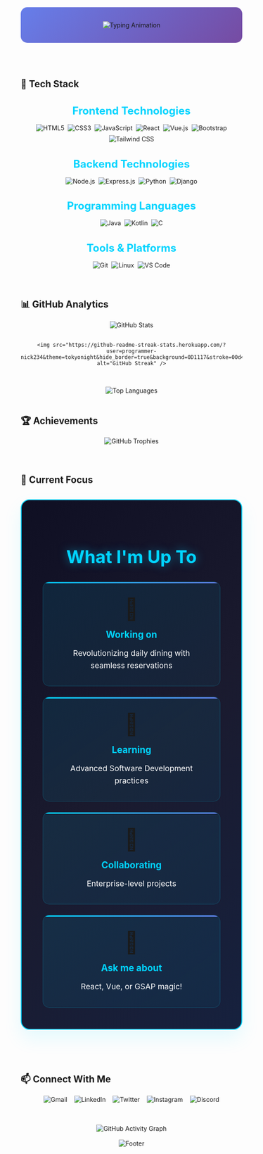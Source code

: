 <div align="center">
  <!-- Modern gradient header with animated typing -->
  <div style="background: linear-gradient(135deg, #667eea 0%, #764ba2 100%); padding: 2rem; border-radius: 15px; margin-bottom: 2rem;">
    <img src="https://readme-typing-svg.vercel.app/?lines=Hello,+I'm+NIKHIL+BAJANTRI!;Full+Stack+Developer;Passionate+about+creating+amazing+web+experiences&center=true&width=600&height=60&color=ffffff&size=28&font=Fira%20Code" alt="Typing Animation" />
  </div>
</div>



<!-- Modern section divider -->
<div align="center">
  <img src="https://user-images.githubusercontent.com/74038190/212284100-561aa473-3905-4a80-b561-0d28506553ee.gif" width="600" height="3" alt="Divider" />
</div>

<br>

## 🚀 Tech Stack

<!-- Modern tech stack with gradient backgrounds -->
<div align="center">
  <h3 style="color: #00d4ff; font-size: 1.5rem; margin-bottom: 1rem;">Frontend Technologies</h3>
  <div style="display: flex; flex-wrap: wrap; justify-content: center; gap: 0.5rem; margin-bottom: 2rem;">
    <img src="https://img.shields.io/badge/HTML5-E34F26?style=for-the-badge&logo=html5&logoColor=white" alt="HTML5" />
    <img src="https://img.shields.io/badge/CSS3-1572B6?style=for-the-badge&logo=css3&logoColor=white" alt="CSS3" />
    <img src="https://img.shields.io/badge/JavaScript-F7DF1E?style=for-the-badge&logo=javascript&logoColor=black" alt="JavaScript" />
    <img src="https://img.shields.io/badge/React-20232A?style=for-the-badge&logo=react&logoColor=61DAFB" alt="React" />
    <img src="https://img.shields.io/badge/Vue.js-35495E?style=for-the-badge&logo=vue.js&logoColor=4FC08D" alt="Vue.js" />
    <img src="https://img.shields.io/badge/Bootstrap-563D7C?style=for-the-badge&logo=bootstrap&logoColor=white" alt="Bootstrap" />
    <img src="https://img.shields.io/badge/Tailwind_CSS-38B2AC?style=for-the-badge&logo=tailwind-css&logoColor=white" alt="Tailwind CSS" />
  </div>

  <h3 style="color: #00d4ff; font-size: 1.5rem; margin-bottom: 1rem;">Backend Technologies</h3>
  <div style="display: flex; flex-wrap: wrap; justify-content: center; gap: 0.5rem; margin-bottom: 2rem;">
    <img src="https://img.shields.io/badge/Node.js-43853D?style=for-the-badge&logo=node.js&logoColor=white" alt="Node.js" />
    <img src="https://img.shields.io/badge/Express.js-404D59?style=for-the-badge&logo=express&logoColor=white" alt="Express.js" />
    <img src="https://img.shields.io/badge/Python-3776AB?style=for-the-badge&logo=python&logoColor=white" alt="Python" />
    <img src="https://img.shields.io/badge/Django-092E20?style=for-the-badge&logo=django&logoColor=white" alt="Django" />
  </div>

  <h3 style="color: #00d4ff; font-size: 1.5rem; margin-bottom: 1rem;">Programming Languages</h3>
  <div style="display: flex; flex-wrap: wrap; justify-content: center; gap: 0.5rem; margin-bottom: 2rem;">
    <img src="https://img.shields.io/badge/Java-ED8B00?style=for-the-badge&logo=openjdk&logoColor=white" alt="Java" />
    <img src="https://img.shields.io/badge/Kotlin-0095D5?style=for-the-badge&logo=kotlin&logoColor=white" alt="Kotlin" />
    <img src="https://img.shields.io/badge/C-00599C?style=for-the-badge&logo=c&logoColor=white" alt="C" />
  </div>

  <h3 style="color: #00d4ff; font-size: 1.5rem; margin-bottom: 1rem;">Tools & Platforms</h3>
  <div style="display: flex; flex-wrap: wrap; justify-content: center; gap: 0.5rem;">
    <img src="https://img.shields.io/badge/Git-F05032?style=for-the-badge&logo=git&logoColor=white" alt="Git" />
    <img src="https://img.shields.io/badge/Linux-FCC624?style=for-the-badge&logo=linux&logoColor=black" alt="Linux" />
    <img src="https://img.shields.io/badge/VS_Code-007ACC?style=for-the-badge&logo=visual-studio-code&logoColor=white" alt="VS Code" />
  </div>
</div>

<br>

<!-- Modern section divider -->
<div align="center">
  <img src="https://user-images.githubusercontent.com/74038190/212284100-561aa473-3905-4a80-b561-0d28506553ee.gif" width="600" height="3" alt="Divider" />
</div>

<br>

## 📊 GitHub Analytics

<!-- Optimized GitHub stats with modern theme -->
<div align="center">
  <div style="display: flex; flex-wrap: wrap; justify-content: center; gap: 1rem; margin-bottom: 2rem;">
    <img src="https://github-readme-stats.vercel.app/api?username=programmer-nick234&show_icons=true&theme=tokyonight&hide_border=true&bg_color=0D1117&title_color=00d4ff&text_color=ffffff&icon_color=00d4ff&rank_icon=github&include_all_commits=true&count_private=true" alt="GitHub Stats" />
    
    <img src="https://github-readme-streak-stats.herokuapp.com/?user=programmer-nick234&theme=tokyonight&hide_border=true&background=0D1117&stroke=00d4ff&ring=00d4ff&fire=00d4ff&currStreakNum=ffffff&currStreakLabel=00d4ff&sideNums=ffffff&sideLabels=00d4ff&dates=ffffff" alt="GitHub Streak" />
  </div>
  
  <img src="https://github-readme-stats.vercel.app/api/top-langs/?username=programmer-nick234&layout=compact&theme=tokyonight&hide_border=true&bg_color=0D1117&title_color=00d4ff&text_color=ffffff&langs_count=8&exclude_repo=github-readme-stats" alt="Top Languages" />
</div>

<br>

## 🏆 Achievements

<!-- Modern trophies section -->
<div align="center">
  <img src="https://github-profile-trophy.vercel.app/?username=programmer-nick234&theme=tokyonight&no-frame=true&no-bg=false&margin-w=4&row=1&column=7" alt="GitHub Trophies" />
</div>

<br>

<!-- Modern section divider -->
<div align="center">
  <img src="https://user-images.githubusercontent.com/74038190/212284100-561aa473-3905-4a80-b561-0d28506553ee.gif" width="600" height="3" alt="Divider" />
</div>

<br>

## 🎯 Current Focus

<!-- Enhanced focus section with modern design -->
<div align="center">
  <div style="background: linear-gradient(135deg, #0f0f23 0%, #1a1a2e 50%, #16213e 100%); padding: 3rem; border-radius: 20px; margin: 2rem 0; border: 2px solid #00d4ff; box-shadow: 0 20px 40px rgba(0, 212, 255, 0.1);">
    <h2 style="color: #00d4ff; font-size: 2.5rem; margin-bottom: 2rem; text-align: center; text-shadow: 0 0 20px rgba(0, 212, 255, 0.5);">What I'm Up To</h2>
    <div style="display: grid; grid-template-columns: repeat(auto-fit, minmax(280px, 1fr)); gap: 1.5rem; text-align: center;">
      <div style="background: linear-gradient(145deg, rgba(0, 212, 255, 0.1), rgba(0, 212, 255, 0.05)); padding: 2rem; border-radius: 15px; border: 1px solid rgba(0, 212, 255, 0.2); transition: transform 0.3s ease, box-shadow 0.3s ease; position: relative; overflow: hidden;">
        <div style="position: absolute; top: 0; left: 0; right: 0; height: 3px; background: linear-gradient(90deg, #00d4ff, #667eea);"></div>
        <div style="font-size: 3rem; margin-bottom: 1rem;">🚀</div>
        <h3 style="color: #00d4ff; margin: 0 0 1rem 0; font-size: 1.3rem; font-weight: bold;">Working on</h3>
        <p style="color: #ffffff; margin: 0; line-height: 1.6; font-size: 1.1rem;">Revolutionizing daily dining with seamless reservations</p>
      </div>
      <div style="background: linear-gradient(145deg, rgba(0, 212, 255, 0.1), rgba(0, 212, 255, 0.05)); padding: 2rem; border-radius: 15px; border: 1px solid rgba(0, 212, 255, 0.2); transition: transform 0.3s ease, box-shadow 0.3s ease; position: relative; overflow: hidden;">
        <div style="position: absolute; top: 0; left: 0; right: 0; height: 3px; background: linear-gradient(90deg, #00d4ff, #667eea);"></div>
        <div style="font-size: 3rem; margin-bottom: 1rem;">🌱</div>
        <h3 style="color: #00d4ff; margin: 0 0 1rem 0; font-size: 1.3rem; font-weight: bold;">Learning</h3>
        <p style="color: #ffffff; margin: 0; line-height: 1.6; font-size: 1.1rem;">Advanced Software Development practices</p>
      </div>
      <div style="background: linear-gradient(145deg, rgba(0, 212, 255, 0.1), rgba(0, 212, 255, 0.05)); padding: 2rem; border-radius: 15px; border: 1px solid rgba(0, 212, 255, 0.2); transition: transform 0.3s ease, box-shadow 0.3s ease; position: relative; overflow: hidden;">
        <div style="position: absolute; top: 0; left: 0; right: 0; height: 3px; background: linear-gradient(90deg, #00d4ff, #667eea);"></div>
        <div style="font-size: 3rem; margin-bottom: 1rem;">🤝</div>
        <h3 style="color: #00d4ff; margin: 0 0 1rem 0; font-size: 1.3rem; font-weight: bold;">Collaborating</h3>
        <p style="color: #ffffff; margin: 0; line-height: 1.6; font-size: 1.1rem;">Enterprise-level projects</p>
      </div>
      <div style="background: linear-gradient(145deg, rgba(0, 212, 255, 0.1), rgba(0, 212, 255, 0.05)); padding: 2rem; border-radius: 15px; border: 1px solid rgba(0, 212, 255, 0.2); transition: transform 0.3s ease, box-shadow 0.3s ease; position: relative; overflow: hidden;">
        <div style="position: absolute; top: 0; left: 0; right: 0; height: 3px; background: linear-gradient(90deg, #00d4ff, #667eea);"></div>
        <div style="font-size: 3rem; margin-bottom: 1rem;">💬</div>
        <h3 style="color: #00d4ff; margin: 0 0 1rem 0; font-size: 1.3rem; font-weight: bold;">Ask me about</h3>
        <p style="color: #ffffff; margin: 0; line-height: 1.6; font-size: 1.1rem;">React, Vue, or GSAP magic!</p>
      </div>
    </div>
  </div>
</div>

<br>

<!-- Modern section divider -->
<div align="center">
  <img src="https://user-images.githubusercontent.com/74038190/212284100-561aa473-3905-4a80-b561-0d28506553ee.gif" width="600" height="3" alt="Divider" />
</div>

<br>

## 📫 Connect With Me

<!-- Modern social links with hover effects -->
<div align="center">
  <div style="display: flex; flex-wrap: wrap; justify-content: center; gap: 1rem; margin-bottom: 2rem;">
    <a href="mailto:nikhilbajantri86@gmail.com" style="text-decoration: none;">
      <img src="https://img.shields.io/badge/Gmail-D14836?style=for-the-badge&logo=gmail&logoColor=white" alt="Gmail" />
    </a>
    <a href="https://www.linkedin.com/in/nikhil-bajantri-3a5358315/" style="text-decoration: none;">
      <img src="https://img.shields.io/badge/LinkedIn-0077B5?style=for-the-badge&logo=linkedin&logoColor=white" alt="LinkedIn" />
    </a>
    <a href="https://x.com/nikhil_baj64751?t=NjpeRUVkM30ecVDv6LwSXg&s=09" style="text-decoration: none;">
      <img src="https://img.shields.io/badge/Twitter-1DA1F2?style=for-the-badge&logo=twitter&logoColor=white" alt="Twitter" />
    </a>
    <a href="https://www.instagram.com/Nikkkkhil.1/" style="text-decoration: none;">
      <img src="https://img.shields.io/badge/Instagram-E4405F?style=for-the-badge&logo=instagram&logoColor=white" alt="Instagram" />
    </a>
    <a href="https://discord.com/channels/@Nickkkk.1" style="text-decoration: none;">
      <img src="https://img.shields.io/badge/Discord-7289DA?style=for-the-badge&logo=discord&logoColor=white" alt="Discord" />
    </a>
  </div>
</div>

<br>

<!-- Dark activity graph -->
<div align="center">
  <img src="https://github-readme-activity-graph.vercel.app/graph?username=programmer-nick234&theme=github-dark&hide_border=true&area=true&area_color=00d4ff&line=00d4ff&point=ffffff&color=ffffff&bg_color=0d1117" alt="GitHub Activity Graph" />
</div>

<br>



<!-- Modern wave footer -->
<div align="center">
  <img src="https://capsule-render.vercel.app/api?type=waving&color=00d4ff&height=100&section=footer&fontSize=30&fontAlignY=35" alt="Footer" />
</div>
